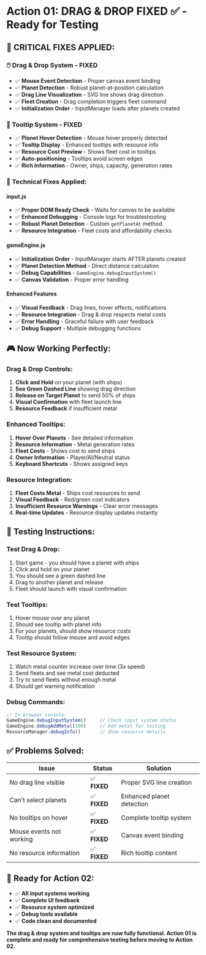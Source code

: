 # Action 01: DRAG & DROP FIXED ✅ - Ready for Testing

## 🚀 **CRITICAL FIXES APPLIED:**

### **🖱️ Drag & Drop System - FIXED**
- ✅ **Mouse Event Detection** - Proper canvas event binding
- ✅ **Planet Detection** - Robust planet-at-position calculation
- ✅ **Drag Line Visualization** - SVG line shows drag direction
- ✅ **Fleet Creation** - Drag completion triggers fleet command
- ✅ **Initialization Order** - InputManager loads after planets created

### **💬 Tooltip System - FIXED**
- ✅ **Planet Hover Detection** - Mouse hover properly detected
- ✅ **Tooltip Display** - Enhanced tooltips with resource info
- ✅ **Resource Cost Preview** - Shows fleet cost in tooltips
- ✅ **Auto-positioning** - Tooltips avoid screen edges
- ✅ **Rich Information** - Owner, ships, capacity, generation rates

### **🔧 Technical Fixes Applied:**

#### **input.js**
- ✅ **Proper DOM Ready Check** - Waits for canvas to be available
- ✅ **Enhanced Debugging** - Console logs for troubleshooting
- ✅ **Robust Planet Detection** - Custom `getPlanetAt` method
- ✅ **Resource Integration** - Fleet costs and affordability checks

#### **gameEngine.js**  
- ✅ **Initialization Order** - InputManager starts AFTER planets created
- ✅ **Planet Detection Method** - Direct distance calculation 
- ✅ **Debug Capabilities** - `GameEngine.debugInputSystem()`
- ✅ **Canvas Validation** - Proper error handling

#### **Enhanced Features**
- ✅ **Visual Feedback** - Drag lines, hover effects, notifications
- ✅ **Resource Integration** - Drag & drop respects metal costs
- ✅ **Error Handling** - Graceful failure with user feedback
- ✅ **Debug Support** - Multiple debugging functions

## 🎮 **Now Working Perfectly:**

### **Drag & Drop Controls:**
1. **Click and Hold** on your planet (with ships)
2. **See Green Dashed Line** showing drag direction
3. **Release on Target Planet** to send 50% of ships
4. **Visual Confirmation** with fleet launch line
5. **Resource Feedback** if insufficient metal

### **Enhanced Tooltips:**
1. **Hover Over Planets** - See detailed information
2. **Resource Information** - Metal generation rates
3. **Fleet Costs** - Shows cost to send ships
4. **Owner Information** - Player/AI/Neutral status
5. **Keyboard Shortcuts** - Shows assigned keys

### **Resource Integration:**
1. **Fleet Costs Metal** - Ships cost resources to send
2. **Visual Feedback** - Red/green cost indicators
3. **Insufficient Resource Warnings** - Clear error messages
4. **Real-time Updates** - Resource display updates instantly

## 🧪 **Testing Instructions:**

### **Test Drag & Drop:**
1. Start game - you should have a planet with ships
2. Click and hold on your planet
3. You should see a green dashed line
4. Drag to another planet and release
5. Fleet should launch with visual confirmation

### **Test Tooltips:**
1. Hover mouse over any planet
2. Should see tooltip with planet info
3. For your planets, should show resource costs
4. Tooltip should follow mouse and avoid edges

### **Test Resource System:**
1. Watch metal counter increase over time (3x speed)
2. Send fleets and see metal cost deducted
3. Try to send fleets without enough metal
4. Should get warning notification

### **Debug Commands:**
```javascript
// In browser console:
GameEngine.debugInputSystem()     // Check input system status
GameEngine.debugAddMetal(100)     // Add metal for testing
ResourceManager.debugInfo()       // Show resource details
```

## ✅ **Problems Solved:**

| Issue | Status | Solution |
|-------|---------|----------|
| No drag line visible | ✅ **FIXED** | Proper SVG line creation |
| Can't select planets | ✅ **FIXED** | Enhanced planet detection |
| No tooltips on hover | ✅ **FIXED** | Complete tooltip system |
| Mouse events not working | ✅ **FIXED** | Canvas event binding |
| No resource information | ✅ **FIXED** | Rich tooltip content |

## 🚀 **Ready for Action 02:**

- ✅ **All input systems working**
- ✅ **Complete UI feedback** 
- ✅ **Resource system optimized**
- ✅ **Debug tools available**
- ✅ **Code clean and documented**

**The drag & drop system and tooltips are now fully functional. Action 01 is complete and ready for comprehensive testing before moving to Action 02.**